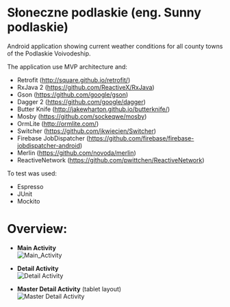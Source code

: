 # Słoneczne podlaskie (eng. Sunny podlaskie)
Android application showing current weather conditions for all county towns of the Podlaskie Voivodeship.

The application use MVP architecture and:
* Retrofit (http://square.github.io/retrofit/)
* RxJava 2 (https://github.com/ReactiveX/RxJava)
* Gson (https://github.com/google/gson)
* Dagger 2 (https://github.com/google/dagger)
* Butter Knife (http://jakewharton.github.io/butterknife/)
* Mosby (https://github.com/sockeqwe/mosby)
* OrmLite (http://ormlite.com/)
* Switcher (https://github.com/jkwiecien/Switcher)
* Firebase JobDispatcher (https://github.com/firebase/firebase-jobdispatcher-android)
* Merlin (https://github.com/novoda/merlin)
* ReactiveNetwork (https://github.com/pwittchen/ReactiveNetwork)

To test was used:
* Espresso
* JUnit
* Mockito

# Overview:
* **Main Activity** <br />
![Main_Activity](https://lh5.googleusercontent.com/cmg6LWKOZ1bOTmweDrzhMw9suEhyC9-_-gWe8gJPlcLfarWEUMJ5lrWIwra0U6jyBB9OUWYAsepgXf0=w1366-h654-rw)

* **Detail Activity** <br />
![Detail Activity](https://lh6.googleusercontent.com/OEUb6scoBb1p4cH3vTy7dmF0qKHcbAqn34eg_vfqPzpsOvMna7DJRq5m9lu1mh33xTA6wYxPhizxRGI=w1366-h654-rw)

* **Master Detail Activity** (tablet layout) <br />
![Master Detail Activity](https://lh6.googleusercontent.com/Ac0MnbgnpuMoWMVpIW64NQiAEoyOtFDHd-Y9fkMtXw-BUDx7s-fEuuMdC0lC_P0OKnvgMtqISALM1no=w1366-h605)
